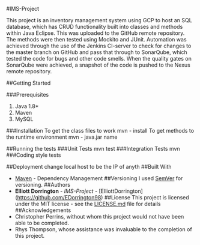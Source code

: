 #IMS-Project 

This project is an inventory management system using GCP to host an SQL database, which has CRUD functionality
built into classes and methods within Java Eclipse. This was uploaded to the GitHub remote repository. The methods 
were then tested using Mockito and JUnit. Automation was achieved through the use of the Jenkins CI-server to 
check for changes to the master branch on GitHub and pass that through to SonarQube, which tested the code for
bugs and other code smells. When the quality gates on SonarQube were achieved, a snapshot of the code is pushed to 
the Nexus remote repository. 

##Getting Started

###Prerequisites
1. Java 1.8*
2. Maven
3. MySQL

###Installation
To get the class files to work mvn - install
To get methods to the runtime environment mvn - java.jar name

##Running the tests
###Unit Tests
mvn test
###Integration Tests
mvn 
###Coding style tests

##Deployment
change local host to be the IP of anyth 
##Built With
* [Maven](https://maven.apache.org/) - Dependency Management
##Versioning
I used [SemVer](http://semver.org/) for versioning.
##Authors
* **Elliott Dorrington** - *IMS-Project* - [ElliottDorrington] (https://github.com/EDorrington98)
##License
This project is licensed under the MIT license - see the [LICENSE.md](LICENSE.md) file for details 
##Acknowledgements
* Christopher Perrins, without whom this project would not have been able to be completed.
* Rhys Thompson, whose assistance was invaluable to the completion of this project.